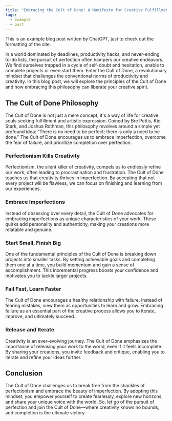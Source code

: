 ```yaml
---
title: "Embracing the Cult of Done: A Manifesto for Creative Fulfillment"
tags: 
  - example
  - post
---
```


This is an example blog post written by ChatGPT, just to check out the formatting of the site.

In a world dominated by deadlines, productivity hacks, and never-ending to-do lists, the pursuit of perfection often hampers our creative endeavors. We find ourselves trapped in a cycle of self-doubt and hesitation, unable to complete projects or even start them. Enter the Cult of Done, a revolutionary mindset that challenges the conventional norms of productivity and creativity. In this blog post, we will explore the principles of the Cult of Done and how embracing this philosophy can liberate your creative spirit.

## The Cult of Done Philosophy

The Cult of Done is not just a mere concept; it's a way of life for creative souls seeking fulfillment and artistic expression. Coined by Bre Pettis, Kio Stark, and Joshua Rothman, this philosophy revolves around a simple yet profound idea: "There is no need to be perfect; there is only a need to be done." The Cult of Done encourages us to embrace imperfection, overcome the fear of failure, and prioritize completion over perfection.

### Perfectionism Kills Creativity

Perfectionism, the silent killer of creativity, compels us to endlessly refine our work, often leading to procrastination and frustration. The Cult of Done teaches us that creativity thrives in imperfection. By accepting that not every project will be flawless, we can focus on finishing and learning from our experiences.

### Embrace Imperfections

Instead of obsessing over every detail, the Cult of Done advocates for embracing imperfections as unique characteristics of your work. These quirks add personality and authenticity, making your creations more relatable and genuine.

### Start Small, Finish Big

One of the fundamental principles of the Cult of Done is breaking down projects into smaller tasks. By setting achievable goals and completing them one at a time, you build momentum and gain a sense of accomplishment. This incremental progress boosts your confidence and motivates you to tackle larger projects.

### Fail Fast, Learn Faster

The Cult of Done encourages a healthy relationship with failure. Instead of fearing mistakes, view them as opportunities to learn and grow. Embracing failure as an essential part of the creative process allows you to iterate, improve, and ultimately succeed.

### Release and Iterate

Creativity is an ever-evolving journey. The Cult of Done emphasizes the importance of releasing your work to the world, even if it feels incomplete. By sharing your creations, you invite feedback and critique, enabling you to iterate and refine your ideas further.

## Conclusion

The Cult of Done challenges us to break free from the shackles of perfectionism and embrace the beauty of imperfection. By adopting this mindset, you empower yourself to create fearlessly, explore new horizons, and share your unique voice with the world. So, let go of the pursuit of perfection and join the Cult of Done—where creativity knows no bounds, and completion is the ultimate victory.
